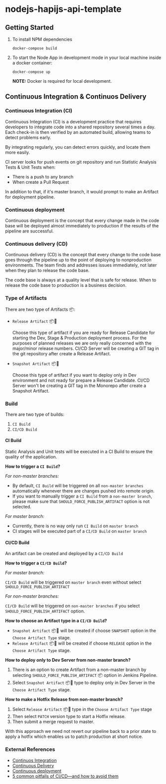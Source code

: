 # nodejs-hapijs-api-template

## Getting Started

1. To install NPM dependencies
    ```
    docker-compose build
    ```
3. To start the Node App in development mode in your local machine inside a docker container:
    ```
    docker-compose up
    ```
    **NOTE:** Docker is required for local development.

## Continuous Integration & Continuos Delivery

### Continuous Integration (CI)

Continuous Integration (CI) is a development practice that requires developers to integrate code into a shared repository several times a day. Each check-in is then verified by an automated build, allowing teams to detect problems early.

By integrating regularly, you can detect errors quickly, and locate them more easily.

CI server looks for push events on git repository and run Statistic Analysis Tests & Unit Tests when:

- There is a push to any branch
- When create a Pull Request

In addition to that, if it's master branch, it would prompt to make an Artifact for deployment pipeline.

### Continuous deployment

Continuous deployment is the concept that every change made in the code base will be deployed almost immediately to production if the results of the pipeline are successful.

### Continuous delivery (CD)

Continuous delivery (CD) is the concept that every change to the code base goes through the pipeline up to the point of deploying to nonproduction environments. The team finds and addresses issues immediately, not later when they plan to release the code base.

The code base is always at a quality level that is safe for release. When to release the code base to production is a business decision.

### Type of Artifacts

There are two type of Artifacts 📦:

- `Release Artifact` 📦🔖

    Choose this type of artifact if you are ready for Release Candidate for starting the Dev, Stage & Production deployment process. For the purposes of planned releases we are only really concerned with the major/minor release numbers. CI/CD Server will be creating a GIT tag in the git repository after create a Release Artifact.

- `Snapshot Artifact` 📦🔗

    Choose this type of artifact if you want to deploy only in Dev environment and not ready for prepare a Release Candidate. CI/CD Server won't be creating a GIT tag in the Monorepo after create a Snapshot Artifact.

### Build

There are two type of builds:

1. `CI Build`
2. `CI/CD Build`

#### CI Build

Static Analysis and Unit tests will be executed in a CI Build to ensure the quality of the application.

**How to trigger a `CI Build`?**

_For non-master branches:_

- By default, `CI Build` will be triggered on all `non-master branches` automatically whenever there are changes pushed into remote origin.
- If you want to manually trigger a `CI Build` from a `non-master branch`, please make sure that `SHOULD_FORCE_PUBLISH_ARTIFACT` option is not selected.

_For master branch:_

- Currently, there is no way only run `CI Build` on `master branch`
- CI stages will be executed part of a `CI/CD Build` on `master branch`

#### CI/CD Build

An artifact can be created and deployed by a `CI/CD Build`

**How to trigger a `CI/CD Build`?**

_For master branch:_

`CI/CD Build` will be triggered on `master branch` even without select `SHOULD_FORCE_PUBLISH_ARTIFACT`

_For non-master branches:_

`CI/CD Build` will be triggered on `non-master branches` if you select `SHOULD_FORCE_PUBLISH_ARTIFACT` option.

**How to choose an Artifact type in a `CI/CD Build`?**

- `Snapshot Artifact` 📦🔗 will be created if choose `SNAPSHOT` option in the `Choose Artifact Type` stage.
- `Release Artifact` 📦🔖 will be created if choose `RELEASE` option in the `Choose Artifact Type` stage.


**How to deploy only to Dev Server from non-master branch?**

1. There is an option to create Artifact from a non-master branch by selecting `SHOULD_FORCE_PUBLISH_ARTIFACT` 📦 option in Jenkins Pipeline.
2. Select `Snapshot Artifact` 📦🔗 type to deploy only in Dev Server in the `Choose Artifact Type` stage.

**How to make a Hotfix Release from non-master branch?**

1. Select `Release Artifact` 📦🔖 type in the `Choose Artifact Type` stage
2. Then select `PATCH` version type to start a Hotfix release. 
3. Then submit a merge request to master. 

With this approach we need not revert our pipeline back to a prior state to apply a hotfix which enables us to patch production at short notice.

### External References

- [Continuos Integration](https://www.thoughtworks.com/continuous-integration)
- [Continuous Delivery](https://www.thoughtworks.com/continuous-delivery)
- [Continuous deployment](https://www.thoughtworks.com/radar/techniques/continuous-deployment)
- [5 common pitfalls of CI/CD—and how to avoid them](https://www.infoworld.com/article/3113680/devops/5-common-pitfalls-of-cicd-and-how-to-avoid-them.html)

